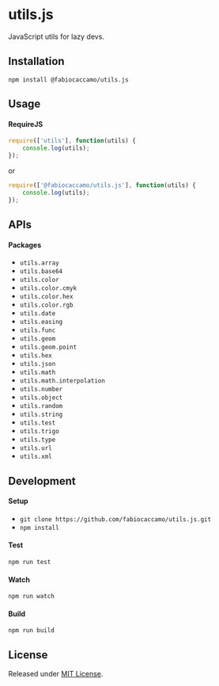 # utils.js
JavaScript utils for lazy devs.

## Installation
`npm install @fabiocaccamo/utils.js`

## Usage

#### RequireJS
```javascript
require(['utils'], function(utils) {
    console.log(utils);
});
```
or
```javascript
require(['@fabiocaccamo/utils.js'], function(utils) {
    console.log(utils);
});
```
## APIs

#### Packages
- `utils.array`
- `utils.base64`
- `utils.color`
- `utils.color.cmyk`
- `utils.color.hex`
- `utils.color.rgb`
- `utils.date`
- `utils.easing`
- `utils.func`
- `utils.geom`
- `utils.geom.point`
- `utils.hex`
- `utils.json`
- `utils.math`
- `utils.math.interpolation`
- `utils.number`
- `utils.object`
- `utils.random`
- `utils.string`
- `utils.test`
- `utils.trigo`
- `utils.type`
- `utils.url`
- `utils.xml`

## Development

#### Setup
- `git clone https://github.com/fabiocaccamo/utils.js.git`
- `npm install`

#### Test
`npm run test`

#### Watch
`npm run watch`

#### Build
`npm run build`

## License
Released under [MIT License](https://github.com/fabiocaccamo/utils.js/blob/master/LICENSE.txt).

